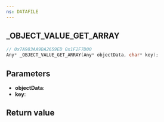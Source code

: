 ```yaml
---
ns: DATAFILE
---
```

## _OBJECT_VALUE_GET_ARRAY

```c
// 0x7A983AA9DA2659ED 0x1F2F7D00
Any* _OBJECT_VALUE_GET_ARRAY(Any* objectData, char* key);
```


## Parameters
* **objectData**: 
* **key**: 

## Return value

